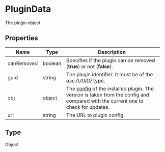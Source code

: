 # PluginData

The plugin object.

## Properties

| Name | Type | Description |
| ---- | ---- | ----------- |
| canRemoved | boolean | Specifies if the plugin can be removed (**true**) or not (**false**). |
| guid | string | The plugin identifier. It must be of the *asc.&#123;UUID&#125;* type. |
| obj | object | The [config](https://api.onlyoffice.com/docs/plugin-and-macros/structure/manifest/) of the installed plugin. The version is taken from the config and compared with the current one to check for updates. |
| url | string | The URL to plugin config. |
## Type

Object

